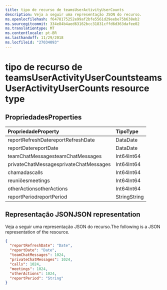 ```yaml
---
title: tipo de recurso de teamsUserActivityUserCounts
description: Veja a seguir uma representação JSON do recurso.
ms.openlocfilehash: f6478175252e99af2bfe5561d29eebe75b638eb2
ms.sourcegitcommit: 334e84b4aed63162bcc31831cffd6d363dafee02
ms.translationtype: MT
ms.contentlocale: pt-BR
ms.lasthandoff: 11/29/2018
ms.locfileid: "27034093"
---
```

# <a name="teamsuseractivityusercounts-resource-type"></a><span data-ttu-id="a6055-103">tipo de recurso de teamsUserActivityUserCounts</span><span class="sxs-lookup"><span data-stu-id="a6055-103">teamsUserActivityUserCounts resource type</span></span>

## <a name="properties"></a><span data-ttu-id="a6055-104">Propriedades</span><span class="sxs-lookup"><span data-stu-id="a6055-104">Properties</span></span>

| <span data-ttu-id="a6055-105">Propriedade</span><span class="sxs-lookup"><span data-stu-id="a6055-105">Property</span></span>            | <span data-ttu-id="a6055-106">Tipo</span><span class="sxs-lookup"><span data-stu-id="a6055-106">Type</span></span>   |
| :------------------ | :----- |
| <span data-ttu-id="a6055-107">reportRefreshDate</span><span class="sxs-lookup"><span data-stu-id="a6055-107">reportRefreshDate</span></span>   | <span data-ttu-id="a6055-108">Data</span><span class="sxs-lookup"><span data-stu-id="a6055-108">Date</span></span>   |
| <span data-ttu-id="a6055-109">reportDate</span><span class="sxs-lookup"><span data-stu-id="a6055-109">reportDate</span></span>          | <span data-ttu-id="a6055-110">Data</span><span class="sxs-lookup"><span data-stu-id="a6055-110">Date</span></span>   |
| <span data-ttu-id="a6055-111">teamChatMessages</span><span class="sxs-lookup"><span data-stu-id="a6055-111">teamChatMessages</span></span>    | <span data-ttu-id="a6055-112">Int64</span><span class="sxs-lookup"><span data-stu-id="a6055-112">Int64</span></span>  |
| <span data-ttu-id="a6055-113">privateChatMessages</span><span class="sxs-lookup"><span data-stu-id="a6055-113">privateChatMessages</span></span> | <span data-ttu-id="a6055-114">Int64</span><span class="sxs-lookup"><span data-stu-id="a6055-114">Int64</span></span>  |
| <span data-ttu-id="a6055-115">chamadas</span><span class="sxs-lookup"><span data-stu-id="a6055-115">calls</span></span>               | <span data-ttu-id="a6055-116">Int64</span><span class="sxs-lookup"><span data-stu-id="a6055-116">Int64</span></span>  |
| <span data-ttu-id="a6055-117">reuniões</span><span class="sxs-lookup"><span data-stu-id="a6055-117">meetings</span></span>            | <span data-ttu-id="a6055-118">Int64</span><span class="sxs-lookup"><span data-stu-id="a6055-118">Int64</span></span>  |
| <span data-ttu-id="a6055-119">otherActions</span><span class="sxs-lookup"><span data-stu-id="a6055-119">otherActions</span></span>        | <span data-ttu-id="a6055-120">Int64</span><span class="sxs-lookup"><span data-stu-id="a6055-120">Int64</span></span>  |
| <span data-ttu-id="a6055-121">reportPeriod</span><span class="sxs-lookup"><span data-stu-id="a6055-121">reportPeriod</span></span>        | <span data-ttu-id="a6055-122">String</span><span class="sxs-lookup"><span data-stu-id="a6055-122">String</span></span> |

## <a name="json-representation"></a><span data-ttu-id="a6055-123">Representação JSON</span><span class="sxs-lookup"><span data-stu-id="a6055-123">JSON representation</span></span>

<span data-ttu-id="a6055-124">Veja a seguir uma representação JSON do recurso.</span><span class="sxs-lookup"><span data-stu-id="a6055-124">The following is a JSON representation of the resource.</span></span>

<!-- {
  "blockType": "resource",
  "@odata.type": "microsoft.graph.teamsUserActivityUserCounts"
} -->

```json
{
  "reportRefreshDate": "Date", 
  "reportDate": "Date", 
  "teamChatMessages": 1024, 
  "privateChatMessages": 1024, 
  "calls": 1024, 
  "meetings": 1024, 
  "otherActions": 1024, 
  "reportPeriod": "String"
}
```
